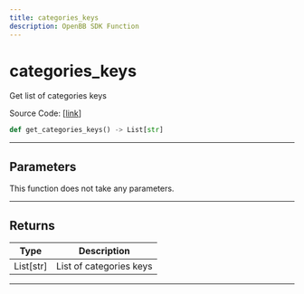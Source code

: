 ```yaml
---
title: categories_keys
description: OpenBB SDK Function
---
```


# categories_keys

Get list of categories keys

Source Code: [[link](https://github.com/OpenBB-finance/OpenBBTerminal/tree/main/openbb_terminal/cryptocurrency/discovery/pycoingecko_model.py#L115)]

```python
def get_categories_keys() -> List[str]
```
---
## Parameters

This function does not take any parameters.

---
## Returns

| Type | Description |
| ---- | ----------- |
| List[str] | List of categories keys |

---

